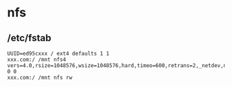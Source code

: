 # nfs

## /etc/fstab

```
UUID=ed95cxxx / ext4 defaults 1 1
xxx.com:/ /mnt nfs4 vers=4.0,rsize=1048576,wsize=1048576,hard,timeo=600,retrans=2,_netdev,noresvport 0 0
xxx.com:/ /mnt nfs rw 
```
